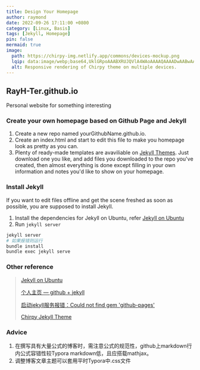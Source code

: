```yaml
---
title: Design Your Homepage
author: raymond
date: 2022-09-26 17:11:00 +0800
category: [Linux, Basis]
tags: [Jekyll, Homepage]
pin: false
mermaid: true
image:
  path: https://chirpy-img.netlify.app/commons/devices-mockup.png
  lqip: data:image/webp;base64,UklGRpoAAABXRUJQVlA4WAoAAAAQAAAADwAABwAAQUxQSDIAAAARL0AmbZurmr57yyIiqE8oiG0bejIYEQTgqiDA9vqnsUSI6H+oAERp2HZ65qP/VIAWAFZQOCBCAAAA8AEAnQEqEAAIAAVAfCWkAALp8sF8rgRgAP7o9FDvMCkMde9PK7euH5M1m6VWoDXf2FkP3BqV0ZYbO6NA/VFIAAAA
  alt: Responsive rendering of Chirpy theme on multiple devices.
---
```


## RayH-Ter.github.io

Personal website for something interesting

### Create your own homepage based on Github Page and Jekyll

1. Create a new repo named yourGithubName.github.io.
2. Create an index.html and start to edit this file to make you homepage look as pretty as you can.
3. Plenty of ready-made templates are avaviliable on [Jekyll Themes](http://jekyllthemes.org/). Just download one you like, and add files you downloaded to the repo you've created, then almost everything is done except filling in your own information and notes you'd like to show on your homepage.

### Install Jekyll

If you want to edit files offline and get the scene freshed as soon as possible, you are supposed to install Jekyll.

1. Install the dependencies for Jekyll on Ubuntu, refer [Jekyll on Ubuntu](https://jekyllrb.com/docs/installation/ubuntu)
2. Run `jekyll server`
```bash
jekyll server
# 如果报错则运行
bundle install
bundle exec jekyll serve
```

### Other reference

> [Jekyll on Ubuntu](http://jekyllrb.com/docs/installation/ubuntu/)
>
> [个人主页 — github + jekyll](https://blog.csdn.net/pentiumCM/article/details/106004574)
>
> [启动jekyll服务报错：Could not find gem 'github-pages'](https://dovesandy.github.io/2020/03/12/jekyll-start-jekyll-error/#1-前期准备)
>
> [Chirpy Jekyll Theme](https://github.com/cotes2020/jekyll-theme-chirpy)

### Advice

1. 在撰写具有大量公式的博客时，需注意公式的规范性，github上markdown行内公式容错性较Typora markdown低，且应搭载mathjax。
2. 调整博客文章主题可以套用平时Typora中.css文件

